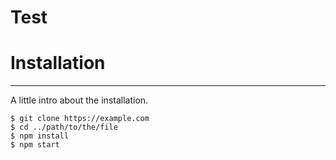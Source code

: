 # Test
# Installation
***
A little intro about the installation. 
```
$ git clone https://example.com
$ cd ../path/to/the/file
$ npm install
$ npm start

